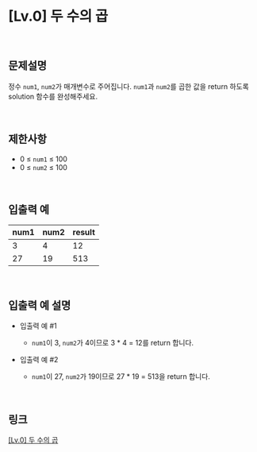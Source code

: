 # [Lv.0] 두 수의 곱

<br>

## 문제설명
정수 `num1`, `num2`가 매개변수로 주어집니다. `num1`과 `num2`를 곱한 값을 return 하도록 solution 함수를 완성해주세요.

<br>

## 제한사항
- 0 ≤ `num1` ≤ 100
- 0 ≤ `num2` ≤ 100

<br>

## 입출력 예
| num1 | num2 | result |
|---|---|---|
| 3 | 4 | 12 |
| 27 | 19 | 513 |

<br>

## 입출력 예 설명
- 입출력 예 #1
    - `num1`이 3, `num2`가 4이므로 3 * 4 = 12를 return 합니다.

- 입출력 예 #2
    - `num1`이 27, `num2`가 19이므로 27 * 19 = 513을 return 합니다.

<br>

## 링크
[[Lv.0] 두 수의 곱](https://school.programmers.co.kr/learn/courses/30/lessons/120804)
